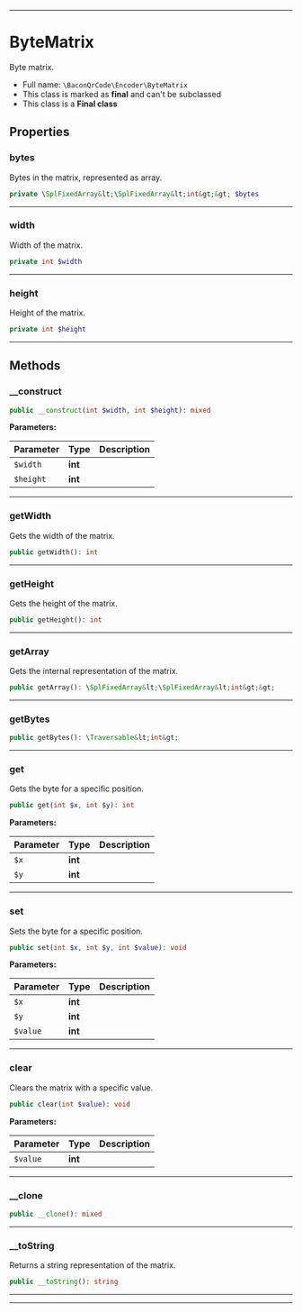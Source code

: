 ***

# ByteMatrix

Byte matrix.



* Full name: `\BaconQrCode\Encoder\ByteMatrix`
* This class is marked as **final** and can't be subclassed
* This class is a **Final class**



## Properties


### bytes

Bytes in the matrix, represented as array.

```php
private \SplFixedArray&lt;\SplFixedArray&lt;int&gt;&gt; $bytes
```






***

### width

Width of the matrix.

```php
private int $width
```






***

### height

Height of the matrix.

```php
private int $height
```






***

## Methods


### __construct



```php
public __construct(int $width, int $height): mixed
```








**Parameters:**

| Parameter | Type | Description |
|-----------|------|-------------|
| `$width` | **int** |  |
| `$height` | **int** |  |




***

### getWidth

Gets the width of the matrix.

```php
public getWidth(): int
```











***

### getHeight

Gets the height of the matrix.

```php
public getHeight(): int
```











***

### getArray

Gets the internal representation of the matrix.

```php
public getArray(): \SplFixedArray&lt;\SplFixedArray&lt;int&gt;&gt;
```











***

### getBytes



```php
public getBytes(): \Traversable&lt;int&gt;
```











***

### get

Gets the byte for a specific position.

```php
public get(int $x, int $y): int
```








**Parameters:**

| Parameter | Type | Description |
|-----------|------|-------------|
| `$x` | **int** |  |
| `$y` | **int** |  |




***

### set

Sets the byte for a specific position.

```php
public set(int $x, int $y, int $value): void
```








**Parameters:**

| Parameter | Type | Description |
|-----------|------|-------------|
| `$x` | **int** |  |
| `$y` | **int** |  |
| `$value` | **int** |  |




***

### clear

Clears the matrix with a specific value.

```php
public clear(int $value): void
```








**Parameters:**

| Parameter | Type | Description |
|-----------|------|-------------|
| `$value` | **int** |  |




***

### __clone



```php
public __clone(): mixed
```











***

### __toString

Returns a string representation of the matrix.

```php
public __toString(): string
```











***


***

